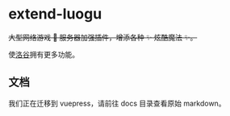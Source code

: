 # extend-luogu

~~大型网络游戏 👀 服务器加强插件，增添各种 ✨ 炫酷魔法 ✨。~~

使[洛谷](https://www.luogu.com.cn)拥有更多功能。

## 文档

我们正在迁移到 vuepress，请前往 docs 目录查看原始 markdown。
